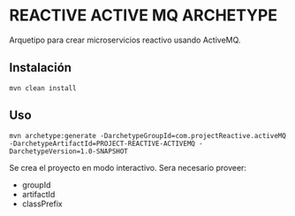 # REACTIVE ACTIVE MQ ARCHETYPE

Arquetipo para crear microservicios reactivo usando ActiveMQ.

## Instalación

```
mvn clean install
```

## Uso

```
mvn archetype:generate -DarchetypeGroupId=com.projectReactive.activeMQ -DarchetypeArtifactId=PROJECT-REACTIVE-ACTIVEMQ -DarchetypeVersion=1.0-SNAPSHOT
```
Se crea el proyecto en modo interactivo. Sera necesario proveer:
   * groupId
   * artifactId
   * classPrefix